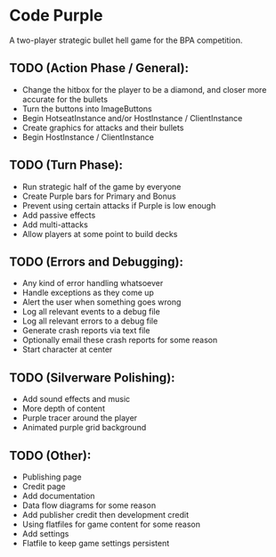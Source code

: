 # Code Purple
A two-player strategic bullet hell game for the BPA competition.

## TODO (Action Phase / General):
 * Change the hitbox for the player to be a diamond, and closer more accurate for the bullets
 * Turn the buttons into ImageButtons
 * Begin HotseatInstance and/or HostInstance / ClientInstance
 * Create graphics for attacks and their bullets
 * Begin HostInstance / ClientInstance

## TODO (Turn Phase):
 * Run strategic half of the game by everyone
 * Create Purple bars for Primary and Bonus
 * Prevent using certain attacks if Purple is low enough
 * Add passive effects
 * Add multi-attacks
 * Allow players at some point to build decks

## TODO (Errors and Debugging):
 * Any kind of error handling whatsoever
 * Handle exceptions as they come up
 * Alert the user when something goes wrong
 * Log all relevant events to a debug file
 * Log all relevant errors to a debug file
 * Generate crash reports via text file
 * Optionally email these crash reports for some reason
 * Start character at center
 
## TODO (Silverware Polishing):
 * Add sound effects and music
 * More depth of content
 * Purple tracer around the player
 * Animated purple grid background
 
## TODO (Other): 
 * Publishing page
 * Credit page
 * Add documentation
 * Data flow diagrams for some reason
 * Add publisher credit then development credit
 * Using flatfiles for game content for some reason
 * Add settings
 * Flatfile to keep game settings persistent
